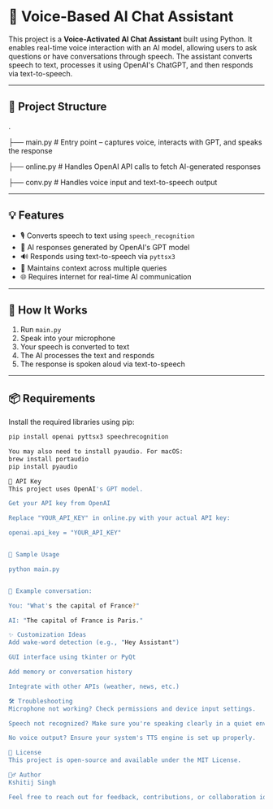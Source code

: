 # 🔄 Voice-Based AI Chat Assistant

This project is a **Voice-Activated AI Chat Assistant** built using Python. It enables real-time voice interaction with an AI model, allowing users to ask questions or have conversations through speech. The assistant converts speech to text, processes it using OpenAI's ChatGPT, and then responds via text-to-speech.

---

## 📁 Project Structure

.

├── main.py # Entry point – captures voice, interacts with GPT, and speaks the response

├── online.py # Handles OpenAI API calls to fetch AI-generated responses

├── conv.py # Handles voice input and text-to-speech output


---

## 💡 Features

- 🎙️ Converts speech to text using `speech_recognition`
- 🤖 AI responses generated by OpenAI's GPT model
- 🔊 Responds using text-to-speech via `pyttsx3`
- 🧠 Maintains context across multiple queries
- 🌐 Requires internet for real-time AI communication

---

## 🚀 How It Works

1. Run `main.py`
2. Speak into your microphone
3. Your speech is converted to text
4. The AI processes the text and responds
5. The response is spoken aloud via text-to-speech

---

## 📦 Requirements

Install the required libraries using pip:

```bash
pip install openai pyttsx3 speechrecognition

You may also need to install pyaudio. For macOS:
brew install portaudio
pip install pyaudio

🔐 API Key
This project uses OpenAI's GPT model.

Get your API key from OpenAI

Replace "YOUR_API_KEY" in online.py with your actual API key:

openai.api_key = "YOUR_API_KEY"


🧠 Sample Usage

python main.py


📣 Example conversation:

You: "What's the capital of France?"

AI: "The capital of France is Paris."

✨ Customization Ideas
Add wake-word detection (e.g., "Hey Assistant")

GUI interface using tkinter or PyQt

Add memory or conversation history

Integrate with other APIs (weather, news, etc.)

🛠️ Troubleshooting
Microphone not working? Check permissions and device input settings.

Speech not recognized? Make sure you're speaking clearly in a quiet environment.

No voice output? Ensure your system's TTS engine is set up properly.

📄 License
This project is open-source and available under the MIT License.

🙋‍♂️ Author
Kshitij Singh

Feel free to reach out for feedback, contributions, or collaboration ideas!
